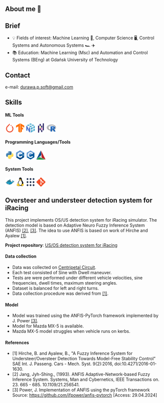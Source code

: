 ## About me 👋
## Brief
- 💡 Fields of interest: Machine Learning 🦾, Computer Science 🖥️, Control Systems and Autonomous Systems 🏎️ ✈️
- 📚 Education: Machine Learning (Msc) and Automation and Control Systems (BEng) at Gdańsk University of Technology

## Contact
e-mail: durawa.p.soft@gmail.com

## Skills 

#### ML Tools
<div class="MLSkills">
<img src="https://github.com/devicons/devicon/blob/master/icons/pytorch/pytorch-original.svg" alt=PyTorch, width=30, height=30/>
<img src="https://github.com/devicons/devicon/blob/master/icons/tensorflow/tensorflow-original.svg" alt=Tensorflow, width=30, height=30/>
<img src="https://github.com/devicons/devicon/blob/master/icons/numpy/numpy-original.svg" alt=numpy, width=30, height=30/>
<img src="https://github.com/devicons/devicon/blob/master/icons/pandas/pandas-original.svg" alt=pandas, width=30, height=30/>
<img src="https://github.com/devicons/devicon/blob/master/icons/r/r-original.svg" alt=pandas, width=30, height=30/> 
</div>

#### Programming Languages/Tools
<div class="ProgrammingLanguages">
<img src="https://github.com/devicons/devicon/blob/master/icons/python/python-original.svg" alt=python, width=30, height=30/>
<img src="https://github.com/devicons/devicon/blob/master/icons/cplusplus/cplusplus-original.svg" alt=cpp, width=30, height=30/>
<img src="https://github.com/devicons/devicon/blob/master/icons/c/c-original.svg" alt=c, width=30, height=30/>
<img src="https://github.com/devicons/devicon/blob/master/icons/cmake/cmake-original.svg" alt=cmake, width=30, height=30/>
</div>

#### System Tools
<div class="ProgrammingLanguages">
<img src="https://github.com/devicons/devicon/blob/master/icons/docker/docker-original.svg" alt=docker, width=30, height=30/>
<img src="https://github.com/devicons/devicon/blob/master/icons/linux/linux-original.svg" alt=linux, width=30, height=30/>
<img src="https://github.com/devicons/devicon/blob/master/icons/ros/ros-original.svg" alt=c, width=30, height=30/>
<img src="https://github.com/devicons/devicon/blob/master/icons/git/git-original.svg" alt=git, width=30, height=30/>
</div>

## Oversteer and understeer detection system for iRacing 

This project implements OS/US detection system for iRacing simulator. The detection model is based on Adaptive Neuro Fuzzy Inference System (ANFIS)  [[2]](#2), [[3]](#3).
The idea to use ANFIS is based on work of Hirche and Ayalew [[1]](#1).

**Project repository**: [US/OS detection system for iRacing](https://github.com/RacingEngineer/OS-US-Detection-for-iRacing)

#### Data collection
- Data was collected on [Centripetal Circuit](https://www.iracing.com/tracks/centripetal-circuit/).
- Each test consisted of Sine with Dwell maneuver.
- Tests are were performed under different vehicle velocities, sine frequencies, dwell times, maximum steering angles.
- Dataset is balanced for left and right turns.
- Data collection procedure was derived from [[1]](#1).

#### Model
- Model was trained using the ANFIS-PyTorch framework implemented by J. Power [[3]](#3).
- Model for Mazda MX-5 is available.
- Mazda MX-5 model struggles when vehicle runs on kerbs.

#### References
- <a id="1">[1]</a> 
Hirche, B. and Ayalew, B.,
"A Fuzzy Inference System for Understeer/Oversteer Detection Towards Model-Free Stability Control"
SAE Int. J. Passeng. Cars - Mech. Syst. 9(2):2016, doi:10.4271/2016-01-1630.
- <a id="2">[2]</a>
Jang, Jyh-Shing.,
(1993). ANFIS Adaptive-Network-based Fuzzy Inference System.
Systems, Man and Cybernetics, IEEE Transactions on. 23. 665 - 685. 10.1109/21.256541. 
- <a id="3">[3]</a>
Power, J.
Implementation of ANFIS using the pyTorch framework
Source: https://github.com/jfpower/anfis-pytorch [Access: 29.04.2024]

<!--
**froxec/froxec** is a ✨ _special_ ✨ repository because its `README.md` (this file) appears on your GitHub profile.

Here are some ideas to get you started:

- 🔭 I’m currently working on ...
- 🌱 I’m currently learning ...
- 👯 I’m looking to collaborate on ...
- 🤔 I’m looking for help with ...
- 💬 Ask me about ...
- 📫 How to reach me: ...
- 😄 Pronouns: ...
- ⚡ Fun fact: ...
-->
